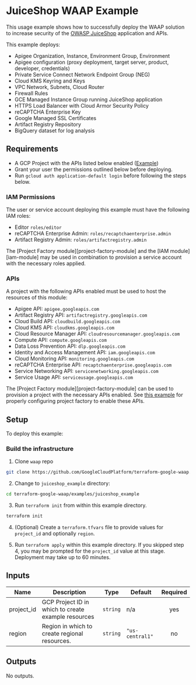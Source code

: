 # JuiceShop WAAP Example

This usage example shows how to successfully deploy the WAAP solution to increase security of the [OWASP JuiceShop](https://github.com/juice-shop/juice-shop) application and APIs.

This example deploys:
- Apigee Organization, Instance, Environment Group, Environment
- Apigee configuration (proxy deployment, target server, product, developer, credentials)
- Private Service Connect Network Endpoint Group (NEG)
- Cloud KMS Keyring and Keys
- VPC Network, Subnets, Cloud Router
- Firewall Rules
- GCE Managed Instance Group running JuiceShop application
- HTTPS Load Balancer with Cloud Armor Security Policy
- reCAPTCHA Enterprise Key
- Google Managed SSL Certificates
- Artifact Registry Repository
- BigQuery dataset for log analysis

## Requirements
* A GCP Project with the APIs listed below enabled ([Example](../../test/setup/main.tf))
* Grant your user the permissions outlined below before deploying.
* Run `gcloud auth application-default login` before following the steps below.

### IAM Permissions

The user or service account deploying this example must have the following IAM roles:

- Editor `roles/editor`
- reCAPTCHA Enterprise Admin: `roles/recaptchaenterprise.admin`
- Artifact Registry Admin: `roles/artifactregistry.admin`

The [Project Factory module][project-factory-module] and the
[IAM module][iam-module] may be used in combination to provision a
service account with the necessary roles applied.

### APIs

A project with the following APIs enabled must be used to host the
resources of this module:

- Apigee API: `apigee.googleapis.com`
- Artifact Registry API: `artifactregistry.googleapis.com`
- Cloud Build API: `cloudbuild.googleapis.com`
- Cloud KMS API: `cloudkms.googleapis.com`
- Cloud Resource Manager API: `cloudresourcemanager.googleapis.com`
- Compute API: `compute.googleapis.com`
- Data Loss Prevention API: `dlp.googleapis.com`
- Identity and Access Management API: `iam.googleapis.com`
- Cloud Monitoring API: `monitoring.googleapis.com`
- reCAPTCHA Enterprise API: `recaptchaenterprise.googleapis.com`
- Service Networking API: `servicenetworking.googleapis.com`
- Service Usage API: `serviceusage.googleapis.com`

The [Project Factory module][project-factory-module] can be used to
provision a project with the necessary APIs enabled. See [this example](./test/setup/main.tf) for properly configuring project factory to enable these APIs.

## Setup

To deploy this example:

### Build the infrastructure
1. Clone `waap` repo
```sh
git clone https://github.com/GoogleCloudPlatform/terraform-google-waap.git
```
2. Change to `juiceshop_example` directory:
```sh
cd terraform-google-waap/examples/juiceshop_example
```
3. Run `terraform init` from within this example directory.
```sh
terraform init
```
4. (Optional) Create a `terraform.tfvars` file to provide values for `project_id` and optionally `region`.

5. Run `terraform apply` within this example directory. If you skipped step 4, you may be prompted for the `project_id` value at this stage. Deployment may take up to 60 minutes.

<!-- BEGINNING OF PRE-COMMIT-TERRAFORM DOCS HOOK -->
## Inputs

| Name | Description | Type | Default | Required |
|------|-------------|------|---------|:--------:|
| project\_id | GCP Project ID in which to create example resources | `string` | n/a | yes |
| region | Region in which to create regional resources. | `string` | `"us-central1"` | no |

## Outputs

No outputs.

<!-- END OF PRE-COMMIT-TERRAFORM DOCS HOOK -->
